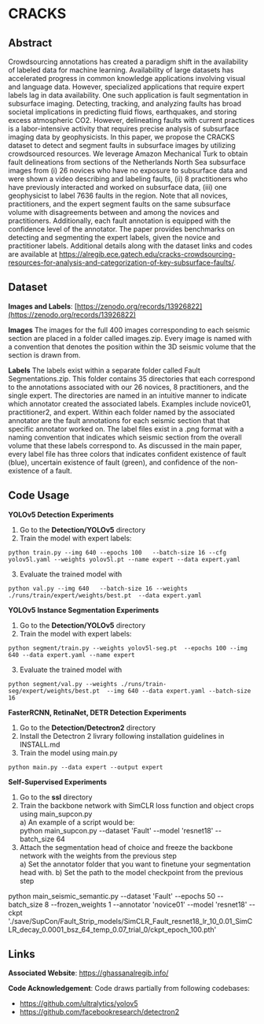 # CRACKS

## Abstract
Crowdsourcing annotations has created a paradigm shift in the availability of labeled data for machine learning. Availability of large datasets has accelerated progress in common knowledge applications involving visual and language data. However, specialized applications that require expert labels lag in data availability. One such application is fault segmentation in subsurface imaging. Detecting, tracking, and analyzing faults has broad societal implications in predicting fluid flows, earthquakes, and storing excess atmospheric CO2. However, delineating faults with current practices is a labor-intensive activity that requires precise analysis of subsurface imaging data by geophysicists. In this paper, we propose the CRACKS dataset to detect and segment faults in subsurface images by utilizing crowdsourced resources. We leverage Amazon Mechanical Turk to obtain fault delineations from sections of the Netherlands North Sea subsurface images from (i) 26 novices who have no exposure to subsurface data and were shown a video describing and labeling faults, (ii) 8 practitioners who have previously interacted and worked on subsurface data, (iii) one geophysicist to label 7636 faults in the region. Note that all novices, practitioners, and the expert segment faults on the same subsurface volume with disagreements between and among the novices and practitioners. Additionally, each fault annotation is equipped with the confidence level of the annotator. The paper provides benchmarks on detecting and segmenting the expert labels, given the novice and practitioner labels. Additional details along with the dataset links and codes are available at https://alregib.ece.gatech.edu/cracks-crowdsourcing-resources-for-analysis-and-categorization-of-key-subsurface-faults/.



## Dataset

**Images and Labels**: [https://zenodo.org/records/13926822](https://zenodo.org/records/13926822)

**Images** The images for the full 400 images corresponding to each seismic section are placed in a folder called images.zip. Every image is named with a convention that denotes the position within the 3D seismic volume that the section is drawn from.

**Labels** The labels exist within a separate folder called Fault Segmentations.zip. This folder contains 35 directories that each correspond to the annotations associated with our 26 novices, 8 practitioners, and the single expert. The directories are named in an intuitive manner to indicate which annotator created the associated labels. Examples include novice01, practitioner2, and expert. Within each folder named by the associated annotator are the fault annotations for each seismic section that that specific annotator worked on. The label files exist in a .png format with a naming convention that indicates which seismic section from the overall volume that these labels correspond to. As discussed in the main paper, every label file has three colors that indicates confident existence of fault (blue), uncertain existence of fault (green), and confidence of the non-existence of a fault. 

## Code Usage
**YOLOv5 Detection Experiments**

1. Go to the **Detection/YOLOv5** directory
2. Train the model with expert labels:
```
python train.py --img 640 --epochs 100   --batch-size 16 --cfg yolov5l.yaml --weights yolov5l.pt --name expert --data expert.yaml
```
3. Evaluate the trained model with 
```
python val.py --img 640   --batch-size 16 --weights ./runs/train/expert/weights/best.pt  --data expert.yaml
```
**YOLOv5 Instance Segmentation Experiments**

1. Go to the **Detection/YOLOv5** directory
2. Train the model with expert labels:
```
python segment/train.py --weights yolov5l-seg.pt  --epochs 100 --img 640 --data expert.yaml --name expert
```
3. Evaluate the trained model with 
```
python segment/val.py --weights ./runs/train-seg/expert/weights/best.pt  --img 640 --data expert.yaml --batch-size 16
```

**FasterRCNN, RetinaNet, DETR Detection Experiments**

1. Go to the **Detection/Detectron2** directory
2. Install the Detectron 2 livrary following installation guidelines in INSTALL.md
3. Train the model using main.py 
```
python main.py --data expert --output expert 
```




**Self-Supervised Experiments**

1. Go to the **ssl** directory
2. Train the backbone network with SimCLR loss function and object crops using main_supcon.py\
a) An example of a script would be: \
python main_supcon.py --dataset 'Fault' --model 'resnet18' --batch_size 64
3. Attach the segmentation head of choice and freeze the backbone network with the weights from the previous step \
a) Set the annotator folder that you want to finetune your segmentation head with.
b) Set the path to the model checkpoint from the previous step

python main_seismic_semantic.py --dataset 'Fault' --epochs 50 --batch_size 8 --frozen_weights 1 --annotator 'novice01' --model 'resnet18' --ckpt './save/SupCon/Fault_Strip_models/SimCLR_Fault_resnet18_lr_10_0.01_SimCLR_decay_0.0001_bsz_64_temp_0.07_trial_0/ckpt_epoch_100.pth'


## Links

**Associated Website**: https://ghassanalregib.info/

**Code Acknowledgement**: Code draws partially from following codebases:

* https://github.com/ultralytics/yolov5
* https://github.com/facebookresearch/detectron2


